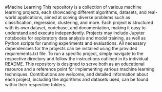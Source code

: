 #Macine Learning
This repository is a collection of various machine learning projects, each showcasing different algorithms, datasets, and real-world applications, aimed at solving diverse problems such as classification, regression, clustering, and more. Each project is structured with its own dataset, codebase, and documentation, making it easy to understand and execute independently. Projects may include Jupyter notebooks for exploratory data analysis and model training, as well as Python scripts for running experiments and evaluations. All necessary dependencies for the projects can be installed using the provided requirements.txt file. To run a specific project, simply navigate to the respective directory and follow the instructions outlined in its individual README. This repository is designed to serve both as an educational resource and a reference point for implementing various machine learning techniques. Contributions are welcome, and detailed information about each project, including the algorithms and datasets used, can be found within their respective folders.
